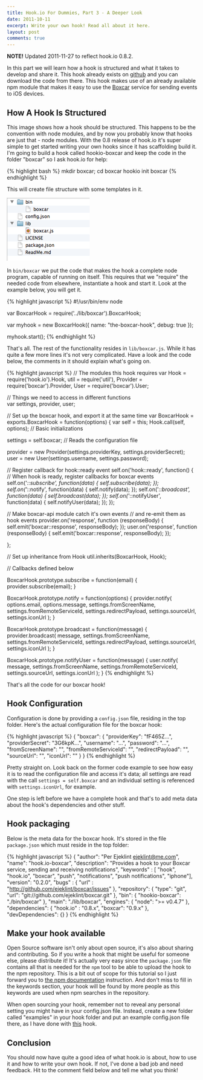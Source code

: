 ```yaml
---
title: Hook.io For Dummies, Part 3 - A Deeper Look
date: 2011-10-11
excerpt: Write your own hook! Read all about it here.
layout: post
comments: true
---
```


**NOTE!** Updated 2011-11-27 to reflect hook.io 0.8.2.

In this part we will learn how a hook is structured and what it takes to develop and share it. This hook already exists on [github][boxcar] and you can download the code from there. This hook makes use of an already available npm module that makes it easy to use the [Boxcar][boxcar] service for sending events to iOS devices.

## How A Hook Is Structured

This image shows how a hook should be structured. This happens to be the convention with node modules, and by now you probably know that hooks are just that - node modules. With the 0.8 release of hook.io it's super simple to get started writing your own hooks since it has scaffolding build it. I'm going to build a hook called hookio-boxcar and keep the code in the folder "boxcar" so I ask hook.io for help:

{% highlight bash %}
mkdir boxcar; cd boxcar
hookio init boxcar
{% endhighlight %}

This will create file structure with some templates in it. 

![Monolith](/images/structure.png "Structure of a hook")

In `bin/boxcar` we put the code that makes the hook a complete node program, capable of running on itself. This requires that we "require" the needed code from elsewhere, instantiate a hook and start it. Look at the example below, you will get it.

{% highlight javascript %}
#!/usr/bin/env node

var BoxcarHook = require('../lib/boxcar').BoxcarHook;

var myhook = new BoxcarHook({
    name: "the-boxcar-hook",
    debug: true
});

myhook.start();
{% endhighlight %}

That's all. The rest of the functionality resides in `lib/boxcar.js`. While it has quite a few more lines it's not very complicated. Have a look and the code below, the comments in it should explain what's going on.

{% highlight javascript %}
// The modules this hook requires
var Hook = require('hook.io').Hook,
    util = require('util'),
    Provider = require('boxcar').Provider,
    User = require('boxcar').User;

// Things we need to access in different functions   
var settings, provider, user;

// Set up the boxcar hook, and export it at the same time
var BoxcarHook = exports.BoxcarHook = function(options) {
  var self = this;
  Hook.call(self, options); // Basic initializations

  settings = self.boxcar; // Reads the configuration file

  provider = new Provider(settings.providerKey,
    settings.providerSecret);
  user = new User(settings.username,
    settings.password);

  // Register callback for hook::ready event
  self.on('hook::ready', function() {
    // When hook is ready, register callbacks for boxcar events
    self.on('*::subscribe', function(data) {
      self.subscribe(data);
    });
    self.on('*::notify', function(data) {
      self.notify(data);
    });
    self.on('*::broadcast', function(data) {
      self.broadcast(data);
    });
    self.on('*::notifyUser', function(data) {
      self.notifyUser(data);
    });
  });
  
  // Make boxcar-api module catch it's own events
  // and re-emit them as hook events
  provider.on('response', function (responseBody) {
    self.emit('boxcar::response', responseBody);
  });
  user.on('response', function (responseBody) {
    self.emit('boxcar::response', responseBody);
  });
  
};

// Set up inheritance from Hook
util.inherits(BoxcarHook, Hook);

// Callbacks defined below

BoxcarHook.prototype.subscribe = function(email) {
  provider.subscribe(email);
}

BoxcarHook.prototype.notify = function(options) {
  provider.notify(
    options.email,
    options.message,
    settings.fromScreenName,
    settings.fromRemoteServiceId,
    settings.redirectPayload,
    settings.sourceUrl,
    settings.iconUrl
  );
}

BoxcarHook.prototype.broadcast = function(message) {
  provider.broadcast(
    message,
    settings.fromScreenName,
    settings.fromRemoteServiceId,
    settings.redirectPayload,
    settings.sourceUrl,
    settings.iconUrl
  );
}

BoxcarHook.prototype.notifyUser = function(message) {
  user.notify(
    message,
    settings.fromScreenName,
    settings.fromRemoteServiceId,
    settings.sourceUrl,
    settings.iconUrl
  );
}
{% endhighlight %}

That's all the code for our boxcar hook! 

## Hook Configuration

Configuration is done by providing a `config.json` file, residing in the top folder.  Here's the actual configuration file for the boxcar hook:

{% highlight javascript %}
{
  "boxcar": {
    "providerKey": "fF465Z...",
    "providerSecret": "3G6kpK...",
    "username": "...",
    "password": "...",
    "fromScreenName": "",
    "fromRemoteServiceId": "",
    "redirectPayload": "",
    "sourceUrl": "",
    "iconUrl": ""
  }
}
{% endhighlight %}

Pretty straight on. Look back on the former code example to see how easy it is to read the configuration file and access it's data; all settings are read with the call `settings = self.boxcar` and an individual setting is referenced with `settings.iconUrl`, for example.

One step is left before we have a complete hook and that's to add meta data about the hook's dependencies and other stuff.

## Hook packaging

Below is the meta data for the boxcar hook. It's stored in the file `package.json` which must reside in the top folder:

{% highlight javascript %}
{
  "author": "Per Ejeklint <ejeklint@me.com>",
  "name": "hook.io-boxcar",
  "description": "Provides a hook to your Boxcar service,
     sending and receiving notifications",
  "keywords" : [ "hook", "hook.io", "boxcar", "push",
    "notifications", "push notifications", "iphone"],
  "version": "0.2.0",
  "bugs" : { "url" : "http://github.com/ejeklint/boxcar/issues" },
  "repository": {
    "type": "git",
    "url": "git://github.com/ejeklint/boxcar.git"
  },
  "bin": {
     "hookio-boxcar": "./bin/boxcar"
   },
  "main": "./lib/boxcar",
  "engines": {
    "node": ">= v0.4.7"
  },
  "dependencies": {
    "hook.io" : "0.8.x",
    "boxcar": "0.9.x"
  },
  "devDependencies": {}
}
{% endhighlight %}

## Make your hook available

Open Source software isn't only about open source, it's also about sharing and contributing. So if you write a hook that might be useful for someone else, please distribute it! It's actually very easy since the `package.json` file contains all that is needed for the `npm` tool to be able to upload the hook to the npm repository. This is a bit out of scope for this tutorial so I just forward you to [the npm documentation][npm] instruction. And don't miss to fill in the keywords section, your hook will be found by more people as this keywords are used when npm searches in the repository.

When open sourcing your hook, remember not to reveal any personal setting you might have in your config.json file. Instead, create a new folder called "examples" in your hook folder and put an example config.json file there, as I have done with [this][boxcar] hook.

## Conclusion

You should now have quite a good idea of what hook.io is about, how to use it and how to write your own hook. If not, I've done a bad job and need feedback. Hit to the comment field below and tell me what you think!

[boxcar]: https://github.com/ejeklint/hook.io-boxcar "The Boxcar hook"
[npm]: http://npmjs.org/doc/developers.html "npm for developers"